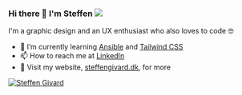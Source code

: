### Hi there 👋 I'm Steffen <img src="https://steffengivard.dk/assets/images/facicon.png" height="">

I'm a graphic design and an UX enthusiast who also loves to code 🤓

- 🌱 I’m currently learning [Ansible](https://github.com/ansible/ansible) and [Tailwind CSS](https://github.com/tailwindlabs/tailwindcss)
- 📫 How to reach me at [LinkedIn](https://linkedin.com/in/steffengivard)
- 🔗 Visit my website, [steffengivard.dk](https://steffengivard.dk), for more


[![Steffen Givard](https://github-readme-stats.vercel.app/api?username=SteffenGivard&show_icons=true&count_private=true&theme=dark)](https://steffengivard.dk)
